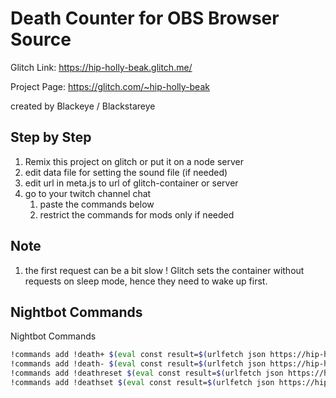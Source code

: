 # Death Counter for OBS Browser Source

Glitch Link: https://hip-holly-beak.glitch.me/

Project Page: https://glitch.com/~hip-holly-beak

created by Blackeye / Blackstareye

## Step by Step

1. Remix this project on glitch or put it on a node server
2. edit data file for setting the sound file (if needed)
3. edit url in meta.js to url of glitch-container or server
4. go to your twitch channel chat
   1. paste the commands below
   2. restrict the commands for mods only if needed

## Note

1. the first request can be a bit slow ! Glitch sets the container without requests on sleep mode, hence they need to wake up first.

## Nightbot Commands

Nightbot Commands
```sh
!commands add !death+ $(eval const result=$(urlfetch json https://hip-holly-beak.glitch.me/inc); result["msg"])
!commands add !death- $(eval const result=$(urlfetch json https://hip-holly-beak.glitch.me/dec); result["msg"])
!commands add !deathreset $(eval const result=$(urlfetch json https://hip-holly-beak.glitch.me/reset); result["msg"])
!commands add !deathset $(eval const result=$(urlfetch json https://hip-holly-beak.glitch.me/set?n=$(1)); result["msg"])
```